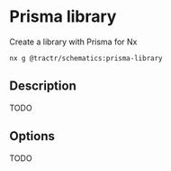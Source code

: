 # Prisma library

Create a library with Prisma for Nx

```shell
nx g @tractr/schematics:prisma-library
```

## Description

TODO

## Options

TODO
